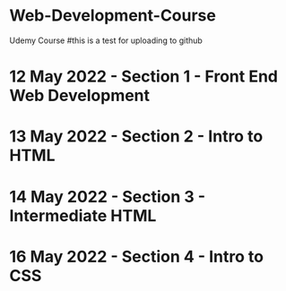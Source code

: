 # Web-Development-Course
Udemy Course
#this is a test for uploading to github
# 12 May 2022 - Section 1 - Front End Web Development
# 13 May 2022 - Section 2 - Intro to HTML
# 14 May 2022 - Section 3 - Intermediate HTML
# 16 May 2022 - Section 4 - Intro to CSS


